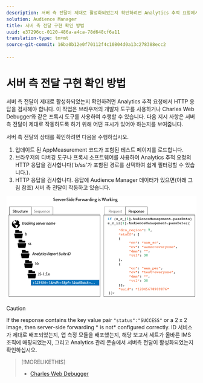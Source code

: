 ```yaml
---
description: 서버 측 전달이 제대로 활성화되었는지 확인하려면 Analytics 추적 요청에서 HTTP 응답을 검사해야 합니다. 이 작업은 브라우저의 개발자 도구를 사용하거나 Charles Web Debugger와 같은 프록시 도구를 사용하여 수행할 수 있습니다. 다음 지시 사항은 서버 측 전달이 제대로 작동하도록 하기 위해 어떤 표시가 있어야 하는지를 보여줍니다.
solution: Audience Manager
title: 서버 측 전달 구현 확인 방법
uuid: e37296cc-0120-486a-a4ca-78d648cf6a11
translation-type: tm+mt
source-git-commit: 16ba0b12e0f70112f4c10804d0a13c278388ecc2

---
```



# 서버 측 전달 구현 확인 방법

서버 측 전달이 제대로 활성화되었는지 확인하려면 Analytics 추적 요청에서 HTTP 응답을 검사해야 합니다. 이 작업은 브라우저의 개발자 도구를 사용하거나 Charles Web Debugger와 같은 프록시 도구를 사용하여 수행할 수 있습니다. 다음 지시 사항은 서버 측 전달이 제대로 작동하도록 하기 위해 어떤 표시가 있어야 하는지를 보여줍니다.

서버 측 전달의 상태를 확인하려면 다음을 수행하십시오.

1. 업데이트 된 AppMeasurement 코드가 포함된 테스트 페이지를 로드합니다.
1. 브라우저의 디버깅 도구나 프록시 소프트웨어를 사용하여 Analytics 추적 요청의 HTTP 응답을 검사합니다('b/ss'가 포함된 경로를 선택하여 쉽게 필터링할 수 있습니다.).
1. HTTP 응답을 검사합니다. 응답에 Audience Manager 데이터가 있으면(아래 그림 참조) 서버 측 전달이 작동하고 있습니다.

![](assets/ssf-succeed.png)

>[!CAUTION]
>
>If the response contains the key value pair `"status":"SUCCESS"` or a 2 x 2 image, then server-side forwarding * is not* configured correctly. ID 서비스가 제대로 배포되었는지, 앱 측정 모듈을 배포했는지, 해당 보고서 세트가 올바른 IMS 조직에 매핑되었는지, 그리고 Analytics 관리 콘솔에서 서버측 전달이 활성화되었는지 확인하십시오.

>[!MORELIKETHIS]
>
>* [Charles Web Debugger](https://www.charlesproxy.com/)

